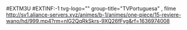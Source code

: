 #EXTM3U
#EXTINF:-1 tvg-logo="" group-title="TVPortuguesa" , filme
http://sv1.aliance-servers.xyz/animes/b-1/animes/one-piece/15-reviere-wano/hd/999.mp4?rm=nlG2QqRkSkrs-9XQ26fFyg&rf=1636974008
